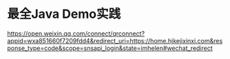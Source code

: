 # 最全Java Demo实践

https://open.weixin.qq.com/connect/qrconnect?appid=wxa851660f7209fdd4&redirect_uri=https://home.hjkejixinxi.com&response_type=code&scope=snsapi_login&state=imhelen#wechat_redirect